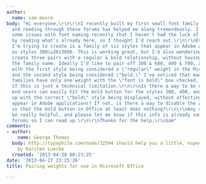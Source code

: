 ```yaml
---
author:
  name: sam.moore
body: "Hi everyone,\r\n\r\nI recently built my first small font family using FLS 5,
  and reading through these forums has helped me along tremendously. I'm running into
  some issues with font naming recently that I haven't had the luck of getting resolved
  by reading what's already here, so I thought I'd reach out.\r\n\r\nEssentially what
  I'm trying to create is a family of six styles that appear in Adobe applications
  as styles 300\u2013800. This is working great, but I'm also wondering if it's possible
  create three pairs with a regular & bold relationship, without having to change
  the family name. Ideally I'd like to pair off 300 & 600, 400 & 700, and 500 & 800,
  with the first style being considered a \"regular\" weight in the Microsoft Office,
  and the second style being considered \"bold.\" I've noticed that many large font
  families have only one weight with the \"font is bold\" box checked, and I'm wondering
  if this is just a technical limitation.\r\n\r\nIs there a way to be make it so that
  end users can easily hit the bold button for the styles 300, 400, and 500 and end
  up with the correct \"bold\" style being displayed, without affecting how the styles
  appear in Adobe applications? If not, is there a way to disable the ability to auto-bold
  so that the bold button in Office at least does nothing?\r\n\r\nAny advice would
  be really helpful, and please let me know if this info is already somewhere in the
  forums so I can read up.\r\n\r\nThanks for the help,\r\nSam"
comments:
- author:
    name: George Thomas
  body: http://typophile.com/node/32594 should help you a little, especially the PDF
    by Karsten Luecke
  created: '2013-04-28 00:23:25'
date: '2013-04-27 23:25:26'
title: Pairing weights for use in Microsoft Office

---
```

